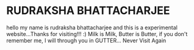 <!doctype html>
<html>
<title>Rudraksha's Website</title>

<head><h1>RUDRAKSHA BHATTACHARJEE</h1></head>

<body>
hello my name is rudraksha bhattacharjee and this is a experimental website...Thanks for visiting!!! :)
Milk is Milk, Butter is Butter, if you don't remember me, I will through you in GUTTER... Never Visit Again
</body>

</html>
